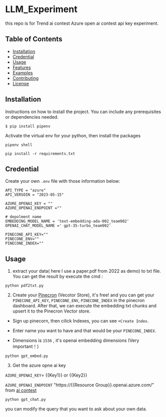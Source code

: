 # LLM_Experiment
this repo is for Trend ai contest Azure open ai contest api key experiment.


## Table of Contents

- [Installation](#installation)
- [Credential](#credential)
- [Usage](#usage)
- [Features](#features)
- [Examples](#examples)
- [Contributing](#contributing)
- [License](#license)

## Installation

Instructions on how to install the project. You can include any prerequisites or dependencies needed.

```shell
$ pip install pipenv
``` 
Activate the virtual env for your python, then install the packages 

```shell
pipenv shell 

pip install -r requirements.txt
```

## Credential
Create your own `.env` file with those information below:
```shell 
API_TYPE = "azure"
API_VERSOIN = "2023-05-15"

AZURE_OPENAI_KEY = ""
AZURE_OPENAI_ENDPOINT ="" 

# depolment name
EMBEDDING_MODEL_NAME = 'text-embedding-ada-002_team902'
OPENAI_CHAT_MODEL_NAME =' gpt-35-turbo_team902'

PINECONE_API_KEY=""
PINECONE_ENV=""
PINECONE_INDEX=""
```

## Usage
1. extract your data( here I use a paper.pdf from 2022 as demo) to txt file. You can get the result by execute the cmd :
```shell 
python pdf2txt.py
```
2. Create your [Pinecron](https://www.pinecron.com) (Vecotor Store), it's free! and you can get your `PINECONE_API_KEY`, `PINECONE_ENV`, `PINECONE_INDEX` in the pinecron dashboard.
After that, we can execute the embedding txt chunks and upsert it to the Pinecron Vector store. 

- Sign up pinecorn, then cilick Indexes, you can see `+Create Index`.

- Enter name you want to have and that would be your `PINECONE_INDEX`.

- Dimensions is `1536` , it's openai embedding dimensions (Very important！)

```shell 
python gpt_embed.py
```
3. Get the azure opne ai key 

`AZURE_OPENAI_KEY`= {{Key1}} or {{Key2}}

`AZURE_OPENAI_ENDPOINT` "https://{{Resource Group}}.openai.azure.com/" from [ai contest](https://2023aicontest.trendmicro.com/Competitions/Details/3)

```shell 
python gpt_chat.py
```
you can modify the query that you want to ask about your own data. 

